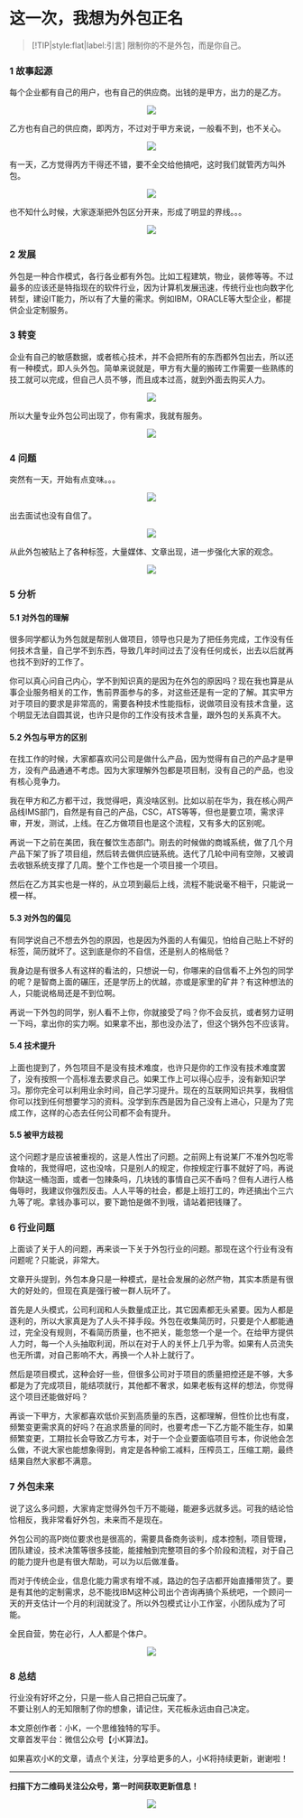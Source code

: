 # 这一次，我想为外包正名

> [!TIP|style:flat|label:引言]
> 限制你的不是外包，而是你自己。

### 1 故事起源
每个企业都有自己的用户，也有自己的供应商。出钱的是甲方，出力的是乙方。
<div align=center><img src="img-外包/1-1.jpg" style="max-height: 300px;"></div>

乙方也有自己的供应商，即丙方，不过对于甲方来说，一般看不到，也不关心。
<div align=center><img src="img-外包/1-2.jpg" style="max-height: 300px;"></div>

有一天，乙方觉得丙方干得还不错，要不全交给他搞吧，这时我们就管丙方叫外包。
<div align=center><img src="img-外包/1-3.jpg" style="max-height: 300px;"></div>

也不知什么时候，大家逐渐把外包区分开来，形成了明显的界线。。。
<div align=center><img src="img-外包/1-4.jpg" style="max-height: 300px;"></div>

### 2 发展
外包是一种合作模式，各行各业都有外包。比如工程建筑，物业，装修等等。不过最多的应该还是特指现在的软件行业，因为计算机发展迅速，传统行业也向数字化转型，建设IT能力，所以有了大量的需求。例如IBM，ORACLE等大型企业，都提供企业定制服务。

### 3 转变
企业有自己的敏感数据，或者核心技术，并不会把所有的东西都外包出去，所以还有一种模式，即人头外包。简单来说就是，甲方有大量的搬砖工作需要一些熟练的技工就可以完成，但自己人员不够，而且成本过高，就到外面去购买人力。
<div align=center><img src="img-外包/3-1.jpg" style="max-height: 300px;"></div>

所以大量专业外包公司出现了，你有需求，我就有服务。
<div align=center><img src="img-外包/3-2.jpg" style="max-height: 300px;"></div>

### 4 问题
突然有一天，开始有点变味。。。
<div align=center><img src="img-外包/4-1.jpg" style="max-height: 300px;"></div>

出去面试也没有自信了。
<div align=center><img src="img-外包/4-2.jpg" style="max-height: 300px;"></div>

从此外包被贴上了各种标签，大量媒体、文章出现，进一步强化大家的观念。
<div align=center><img src="img-外包/4-3.jpg" style="max-height: 300px;"></div>

### 5 分析
#### 5.1 对外包的理解
很多同学都认为外包就是帮别人做项目，领导也只是为了把任务完成，工作没有任何技术含量，自己学不到东西，导致几年时间过去了没有任何成长，出去以后就再也找不到好的工作了。  

你可以真心问自己内心，学不到知识真的是因为在外包的原因吗？现在我也算是从事企业服务相关的工作，售前界面参与的多，对这些还是有一定的了解。其实甲方对于项目的要求是非常高的，需要各种技术性能指标，说做项目没有技术含量，这个明显无法自圆其说，也许只是你的工作没有技术含量，跟外包的关系真不大。

#### 5.2 外包与甲方的区别
在找工作的时候，大家都喜欢问公司是做什么产品，因为觉得有自己的产品才是甲方，没有产品通通不考虑。因为大家理解外包都是项目制，没有自己的产品，也没有核心竞争力。  

我在甲方和乙方都干过，我觉得吧，真没啥区别。比如以前在华为，我在核心网产品线IMS部门，自然是有自己的产品，CSC，ATS等等，但也是要立项，需求评审，开发，测试，上线。在乙方做项目也是这个流程，又有多大的区别呢。  

再说一下之前在美团，我在餐饮生态部门。刚去的时候做的商城系统，做了几个月产品下架了拆了项目组，然后转去做供应链系统。迭代了几轮中间有空隙，又被调去收银系统支撑了几周。整个工作也是一个项目接一个项目。  

然后在乙方其实也是一样的，从立项到最后上线，流程不能说毫不相干，只能说一模一样。

#### 5.3 对外包的偏见
有同学说自己不想去外包的原因，也是因为外面的人有偏见，怕给自己贴上不好的标签，简历就坏了。这到底是你的不自信，还是别人的格局低？  

我身边是有很多人有这样的看法的，只想说一句，你哪来的自信看不上外包的同学的呢？是智商上面的碾压，还是学历上的优越，亦或是家里的矿井？有这种想法的人，只能说格局还是不到位啊。  

再说一下外包的同学，别人看不上你，你就接受了吗？你不会反抗，或者努力证明一下吗，拿出你的实力啊。如果拿不出，那也没办法了，但这个锅外包不应该背。

#### 5.4 技术提升
上面也提到了，外包项目不是没有技术难度，也许只是你的工作没有技术难度罢了，没有按照一个高标准去要求自己。如果工作上可以得心应手，没有新知识学习。那你完全可以利用业余时间，自己学习提升。现在的互联网知识共享，我相信你可以找到任何想要学习的资料。没学到东西是因为自己没有上进心，只是为了完成工作，这样的心态去任何公司都不会有提升。

#### 5.5 被甲方歧视
这个问题才是应该被重视的，这是人性出了问题。之前网上有说某厂不准外包吃零食啥的，我觉得吧，这也没啥，只是别人的规定，你按规定行事不就好了吗，再说你缺这一桶泡面，或者一包辣条吗，几块钱的事情自己买不香吗？但有人进行人格侮辱时，我建议你强烈反击。人人平等的社会，都是上班打工的，咋还搞出个三六九等了呢。拿钱办事可以，要下跪怕是做不到哦，请站着把钱赚了。

### 6 行业问题
上面谈了关于人的问题，再来谈一下关于外包行业的问题。那现在这个行业有没有问题呢？只能说，非常大。  

文章开头提到，外包本身只是一种模式，是社会发展的必然产物，其实本质是有很大的好处的，但现在真是强行被一群人玩坏了。  

首先是人头模式，公司利润和人头数量成正比，其它因素都无头紧要。因为人都是逐利的，所以大家真是为了人头不择手段。外包在收集简历时，只要是个人都能通过，完全没有规则，不看简历质量，也不把关，能忽悠一个是一个。在给甲方提供人力时，每一个人头抽取利润，所以在对于人的关怀上几乎为零。如果有人员流失也无所谓，对自己影响不大，再换一个人补上就行了。  

然后是项目模式，这种会好一些，但很多公司对于项目的质量把控还是不够，大多都是为了完成项目，能结项就行，其他都不奢求，如果老板有这样的想法，你觉得这个项目还能做好吗？  

再谈一下甲方，大家都喜欢低价买到高质量的东西，这都理解，但性价比也有度，频繁变更需求真的好吗？在追求质量的同时，也要考虑一下乙方能不能生存，如果频繁变更，工期拉长会导致乙方亏本，对于一个企业要面临项目亏本，你说他会怎么做，不说大家也能想象得到，肯定是各种偷工减料，压榨员工，压缩工期，最终结果自然大家都不满意。

### 7 外包未来
说了这么多问题，大家肯定觉得外包千万不能碰，能避多远就多远。可我的结论恰恰相反，我非常看好外包，未来而不是现在。  

外包公司的高P岗位要求也是很高的，需要具备商务谈判，成本控制，项目管理，团队建设，技术决策等很多技能，能接触到完整项目的多个阶段和流程，对于自己的能力提升也是有很大帮助，可以为以后做准备。

而对于传统企业，信息化能力需求有增不减，路边的包子店都开始直播带货了。要是有其他的定制需求，总不能找IBM这种公司出个咨询再搞个系统吧，一个顾问一天的开支估计一个月的利润就没了。所以外包模式让小工作室，小团队成为了可能。

全民自营，势在必行，人人都是个体户。
<div align=center><img src="img-外包/7-1.jpg" style="max-height: 300px;"></div>


### 8 总结
行业没有好坏之分，只是一些人自己把自己玩废了。  
不要让别人的无知限制了你的想象，请记住，天花板永远由自己决定。

本文原创作者：小K，一个思维独特的写手。  
文章首发平台：微信公众号【小K算法】。  

如果喜欢小K的文章，请点个关注，分享给更多的人，小K将持续更新，谢谢啦！

---
**扫描下方二维码关注公众号，第一时间获取更新信息！**  
<div align=center><img src="../../../qrcode.gif" style="max-height: 300px;"></div>